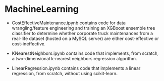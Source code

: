 # MachineLearning

- CostEffectiveMaintenance.ipynb contains code for data wrangling/feature engineering and training an XGBoost ensemble tree classifier to determine whether corporate truck maintenances from a real-life dataset (hosted on a MySQL server) are either cost-effective or cost-ineffective.

- KNearestNeighbors.ipynb contains code that implements, from scratch, a two-dimensional k-nearest neighbors regression algorithm.

- LinearRegression.ipynb contains code that implements a linear regression, from scratch, without using scikit-learn.
